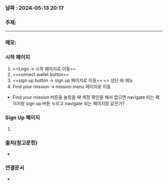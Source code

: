 
### 날짜 : 2024-05-13 20:17

### 주제: 

---
### 메모: 
### 시작 페이지
1. ==Logo $\rightarrow$ 시작 페이지로 이동==
2. ==connect wallet button== 
3. ==sign up button $\rightarrow$ sign up 페이지로 이동== => 상단 바 메뉴
4. Find your mission $\rightarrow$ mission menu 페이지로 이동

- Find your mission 버튼을 눌렀을 때 계정 확인을 해서 없으면 navigate 되는 페이지랑 sign up 버튼 누르고 navigate 되는 페이지랑 같은가?

###  Sign Up 페이지
1. 
### 출처(참고문헌)
-

### 연결문서
-